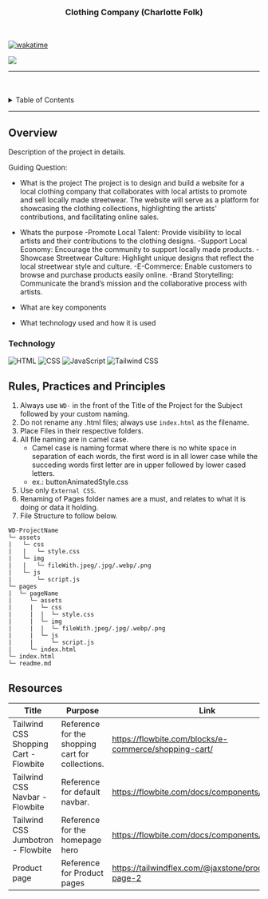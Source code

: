 <a name="readme-top">

<br/>

<br />
<div align="center">
  <a href="https://github.com/zyx-0314/">

  </a>
<!-- TODO: Change Title to the name of the title of your Project -->
  <h3 align="center">Clothing Company (Charlotte Folk)</h3>
</div>


<br />

[![wakatime](https://wakatime.com/badge/user/7fb41645-0b63-4f59-a4ca-4c3d7f66f67b/project/94984d31-6f64-4d4d-9c94-5651db8bda44.svg)](https://wakatime.com/badge/user/7fb41645-0b63-4f59-a4ca-4c3d7f66f67b/project/94984d31-6f64-4d4d-9c94-5651db8bda44)

<!-- TODO: Change the zyx-0314 into your github username  -->
<!-- TODO: Change the WD-Template-Project into the same name of your folder -->
![](https://visit-counter.vercel.app/counter.png?page=edrudmadalan/WD-ClothingCompany)

---

<br />
<br />

<!-- TODO: If you want to add more layers for your readme -->
<details>
  <summary>Table of Contents</summary>
  <ol>
    <li>
      <a href="#overview">Overview</a>
      <ol>
        <li>
          <a href="#key-components">Key Components</a>
        </li>
        <li>
          <a href="#technology">Technology</a>
        </li>
      </ol>
    </li>
    <li>
      <a href="#rule,-practices-and-principles">Rules, Practices and Principles</a>
    </li>
    <li>
      <a href="#resources">Resources</a>
    </li>
  </ol>
</details>

---

## Overview

<!-- TODO: To be changed -->
<!-- The following are just sample -->
Description of the project in details.

Guiding Question:
- What is the project
      The project is to design and build a website for a local clothing company that collaborates with local artists to promote and sell locally made streetwear. The website will serve as a platform for showcasing the clothing collections, highlighting the artists' contributions, and facilitating online sales.
  
- Whats the purpose
    -Promote Local Talent: Provide visibility to local artists and their contributions to the clothing designs.
    -Support Local Economy: Encourage the community to support locally made products.
    -Showcase Streetwear Culture: Highlight unique designs that reflect the local streetwear style and culture.
    -E-Commerce: Enable customers to browse and purchase products easily online.
    -Brand Storytelling: Communicate the brand’s mission and the collaborative process with artists.

- What are key components
- What technology used and how it is used


### Technology
<!-- TODO: List of Technology Used -->
![HTML](https://img.shields.io/badge/HTML-E34F26?style=for-the-badge&logo=html5&logoColor=white)
![CSS](https://img.shields.io/badge/CSS-1572B6?style=for-the-badge&logo=css3&logoColor=white)
![JavaScript](https://img.shields.io/badge/JavaScript-F7DF1E?style=for-the-badge&logo=javascript&logoColor=white)
![Tailwind CSS](https://img.shields.io/badge/Tailwind_CSS-38B2AC?style=for-the-badge&logo=tailwind-css&logoColor=white)

## Rules, Practices and Principles
1. Always use `WD-` in the front of the Title of the Project for the Subject followed by your custom naming.
2. Do not rename any .html files; always use `index.html` as the filename.
3. Place Files in their respective folders.
4. All file naming are in camel case.
   - Camel case is naming format where there is no white space in separation of each words, the first word is in all lower case while the succeding words first letter are in upper followed by lower cased letters.
   - ex.: buttonAnimatedStyle.css
5. Use only `External CSS`.
6. Renaming of Pages folder names are a must, and relates to what it is doing or data it holding.
7. File Structure to follow below.

```
WD-ProjectName
└─ assets
|   └─ css
|   |   └─ style.css
|   └─ img
|   |   └─ fileWith.jpeg/.jpg/.webp/.png
|   └─ js
|       └─ script.js
└─ pages
|  └─ pageName
|     └─ assets
|     |  └─ css
|     |  |  └─ style.css
|     |  └─ img
|     |  |  └─ fileWith.jpeg/.jpg/.webp/.png
|     |  └─ js
|     |     └─ script.js
|     └─ index.html
└─ index.html
└─ readme.md
```

## Resources

<!-- TODO: Add References -->
| Title | Purpose | Link |
|-|-|-|
| Tailwind CSS Shopping Cart - Flowbite | Reference for the shopping cart for collections. | https://flowbite.com/blocks/e-commerce/shopping-cart/ |
| Tailwind CSS Navbar - Flowbite | Reference for default navbar. | https://flowbite.com/docs/components/navbar/ |
| Tailwind CSS Jumbotron - Flowbite | Reference for the homepage hero | https://flowbite.com/docs/components/jumbotron/ |
| Product page | Reference for Product pages | https://tailwindflex.com/@jaxstone/product-page-2 |
